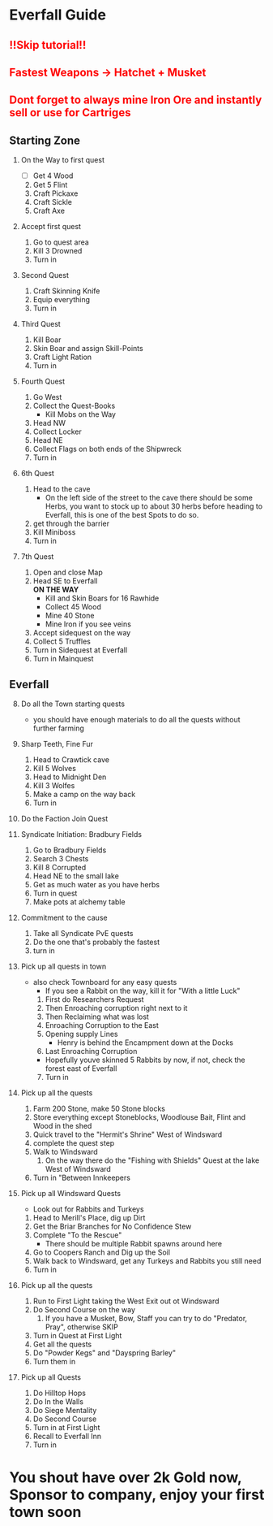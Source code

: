 # Everfall Guide
## <span style="color:red"> !!Skip tutorial!! </span>
## <span style="color:red"> Fastest Weapons -> Hatchet + Musket </span>
## <span style="color:red"> Dont forget to always mine Iron Ore and instantly sell or use for Cartriges </span>

## Starting Zone

1. On the Way to first quest
    - [ ] Get 4 Wood
    2. Get 5 Flint
    3. Craft Pickaxe
    4. Craft Sickle
    5. Craft Axe

2. Accept first quest
    1. Go to quest area
    2. Kill 3 Drowned
    3. Turn in

3. Second Quest
    1. Craft Skinning Knife
    2. Equip everything
    3. Turn in

4. Third Quest
    1. Kill Boar 
    2. Skin Boar and assign Skill-Points
    3. Craft Light Ration
    2. Turn in

5. Fourth Quest
    1. Go West
    2. Collect the Quest-Books
        - Kill Mobs on the Way
    3. Head NW
    4. Collect Locker
    5. Head NE
    6. Collect Flags on both ends of the Shipwreck
    7. Turn in

6. 6th Quest
    1. Head to the cave
        - On the left side of the street to the cave there should be some Herbs, you want to stock up to about 30 herbs before heading to Everfall, this is one of the best Spots to do so.
    2. get through the barrier
    3. Kill Miniboss
    4. Turn in

7. 7th Quest
    1. Open and close Map
    2. Head SE to Everfall </br>
        <B> ON THE WAY </B>
        - Kill and Skin Boars for 16 Rawhide
        - Collect 45 Wood 
        - Mine 40 Stone
        - Mine Iron if you see veins
    3. Accept sidequest on the way
    4. Collect 5 Truffles 
    5. Turn in Sidequest at Everfall
    6. Turn in Mainquest

## Everfall

8. Do all the Town starting quests
    - you should have enough materials to do all the quests without further farming

9. Sharp Teeth, Fine Fur
    1. Head to Crawtick cave
    2. Kill 5 Wolves
    3. Head to Midnight Den
    4. Kill 3 Wolfes
    5. Make a camp on the way back
    6. Turn in

10. Do the Faction Join Quest

11. Syndicate Initiation: Bradbury Fields
    1. Go to Bradbury Fields
    2. Search 3 Chests
    3. Kill 8 Corrupted
    4. Head NE to the small lake
    5. Get as much water as you have herbs
    6. Turn in quest
    7. Make pots at alchemy table

12. Commitment to the cause
    1. Take all Syndicate PvE quests
    2. Do the one that's probably the fastest
    3. turn in

13. Pick up all quests in town
    - also check Townboard for any easy quests
        - If you see a Rabbit on the way, kill it for "With a little Luck"
    	1. First do Researchers Request
        2. Then Enroaching corruption right next to it
        3. Then Reclaiming what was lost
        4. Enroaching Corruption to the East
        5. Opening supply Lines
            - Henry is behind the Encampment down at the Docks
        6. Last Enroaching Corruption
        - Hopefully youve skinned 5 Rabbits by now, if not, check the forest east of Everfall
        7. Turn in

14. Pick up all the quests
    1. Farm 200 Stone, make 50 Stone blocks
    2. Store everything except Stoneblocks, Woodlouse Bait, Flint and Wood in the shed
    3. Quick travel to the "Hermit's Shrine" West of Windsward
    4. complete the quest step
    5. Walk to Windsward
        1. On the way there do the "Fishing with Shields" Quest at the lake West of Windsward
    6. Turn in "Between Innkeepers

15. Pick up all Windsward Quests
    - Look out for Rabbits and Turkeys
    1. Head to Merill's Place, dig up Dirt
    2. Get the Briar Branches for No Confidence Stew
    3. Complete "To the Rescue"
        - There should be multiple Rabbit spawns around here
    4. Go to Coopers Ranch and Dig up the Soil
    5. Walk back to Windsward, get any Turkeys and Rabbits you still need
    6. Turn in

16. Pick up all the quests
    1. Run to First Light taking the West Exit out ot Windsward
    2. Do Second Course on the way
        1. If you have a Musket, Bow, Staff you can try to do "Predator, Pray", otherwise SKIP
    3. Turn in Quest at First Light
    4. Get all the quests
    5. Do "Powder Kegs" and "Dayspring Barley"
    6. Turn them in

17. Pick up all Quests 
    1. Do Hilltop Hops
    2. Do In the Walls
    3. Do Siege Mentality
    4. Do Second Course
    5. Turn in at First Light
    6. Recall to Everfall Inn
    7. Turn in

# You shout have over 2k Gold now, Sponsor to company, enjoy your first town soon
